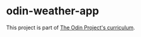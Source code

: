 # odin-weather-app
This project is part of [The Odin Project's curriculum](https://www.theodinproject.com/lessons/javascript-weather-app).
